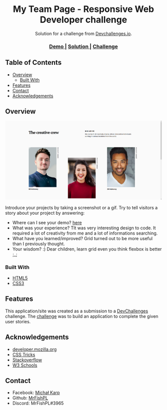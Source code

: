 <!-- Please update value in the {}  -->

<h1 align="center">My Team Page - Responsive Web Developer challenge</h1>

<div align="center">
   Solution for a challenge from  <a href="http://devchallenges.io" target="_blank">Devchallenges.io</a>.
</div>

<div align="center">
  <h3>
    <a href="https://mrfishpl.github.io/devchallenges.io-MyTeamPage-MrFishPL-/">
      Demo
    </a>
    <span> | </span>
    <a href="https://{your-url-to-the-solution}">
      Solution
    </a>
    <span> | </span>
    <a href="https://devchallenges.io/challenges/hhmesazsqgKXrTkYkt0U">
      Challenge
    </a>
  </h3>
</div>

<!-- TABLE OF CONTENTS -->

## Table of Contents

- [Overview](#overview)
  - [Built With](#built-with)
- [Features](#features)
- [Contact](#contact)
- [Acknowledgements](#acknowledgements)

<!-- OVERVIEW -->

## Overview

![screenshot](https://raw.githubusercontent.com/MrFishPL/devchallenges.io-MyTeamPage-MrFishPL-/master/img/screenshot.png)

Introduce your projects by taking a screenshot or a gif. Try to tell visitors a story about your project by answering:

- Where can I see your demo?
  [here](https://mrfishpl.github.io/devchallenges.io-MyTeamPage-MrFishPL-/)
- What was your experience?
  TIt was very interesting design to code. It required a lot of creativity from me and a lot of informations searching.
- What have you learned/improved? Grid turned out to be more useful than I previously thought. 
- Your wisdom? :)
  Dear children, learn grid even you think flexbox is better ;_;

### Built With

<!-- This section should list any major frameworks that you built your project using. Here are a few examples.-->

- [HTML5](https://html5.org/)
- [CSS3](https://www.w3.org/Style/CSS/Overview.en.html)

## Features

<!-- List the features of your application or follow the template. Don't share the figma file here :) -->

This application/site was created as a submission to a [DevChallenges](https://devchallenges.io/challenges) challenge. The [challenge](https://devchallenges.io/challenges/hhmesazsqgKXrTkYkt0U) was to build an application to complete the given user stories.


## Acknowledgements

<!-- This section should list any articles or add-ons/plugins that helps you to complete the project. This is optional but it will help you in the future. For exmpale -->

- [developer.mozilla.org](https://developer.mozilla.org)
- [CSS Tricks](https://css-tricks.com)
- [Stackoverflow](https://stackoverflow.com)
- [W3 Schools](https://www.w3schools.com)

## Contact

- Facebook: [Michał Karp](https://www.facebook.com/karpik.junior)
- Github: [MrFishPL](https://github.com/MrFishPL)
- Discord: MrFishPL#3965
